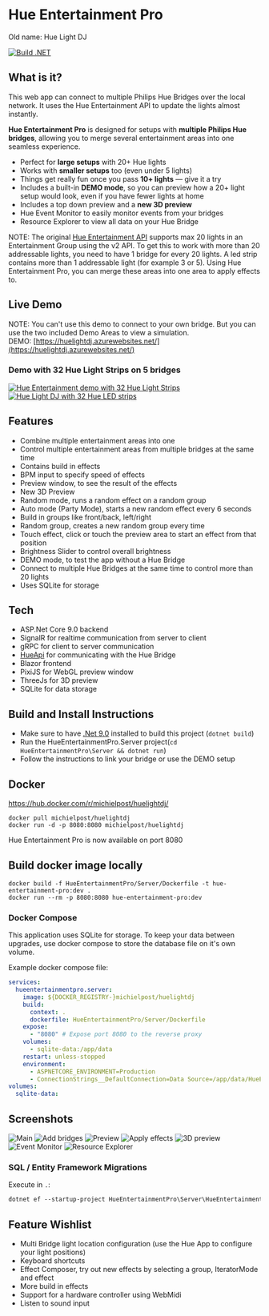 # Hue Entertainment Pro
Old name: Hue Light DJ

[![Build .NET](https://github.com/michielpost/HueLightDJ/actions/workflows/build.yml/badge.svg)](https://github.com/michielpost/HueLightDJ/actions/workflows/build.yml)

## What is it?
This web app can connect to multiple Philips Hue Bridges over the local network. It uses the Hue Entertainment API to update the lights almost instantly.

**Hue Entertainment Pro** is designed for setups with **multiple Philips Hue bridges**, allowing you to merge several entertainment areas into one seamless experience.

- Perfect for **large setups** with 20+ Hue lights  
- Works with **smaller setups** too (even under 5 lights)  
- Things get really fun once you pass **10+ lights** — give it a try  
- Includes a built-in **DEMO mode**, so you can preview how a 20+ light setup would look, even if you have fewer lights at home
- Includes a top down preview and a **new 3D preview**
- Hue Event Monitor to easily monitor events from your bridges
- Resource Explorer to view all data on your Hue Bridge

NOTE: The original [Hue Entertainment API](https://developers.meethue.com/entertainment-blog) supports max 20 lights in an Entertainment Group using the v2 API. To get this to work with more than 20 addressable lights, you need to have 1 bridge for every 20 lights. A led strip contains more than 1 addressable light (for example 3 or 5).
Using Hue Entertainment Pro, you can merge these areas into one area to apply effects to.

## Live Demo
NOTE: You can't use this demo to connect to your own bridge. But you can use the two included Demo Areas to view a simulation.  
DEMO:  [https://huelightdj.azurewebsites.net/](https://huelightdj.azurewebsites.net/)

### Demo with 32 Hue Light Strips on 5 bridges
[![Hue Entertainment demo with 32 Hue Light Strips](screenshots/vimeo_preview2.png)](https://vimeo.com/292273983) [![Hue Light DJ with 32 Hue LED strips](screenshots/vimeo_preview.png)](https://vimeo.com/290011309)

## Features
- Combine multiple entertainment areas into one
- Control multiple entertainment areas from multiple bridges at the same time
- Contains build in effects
- BPM input to specify speed of effects
- Preview window, to see the result of the effects
- New 3D Preview
- Random mode, runs a random effect on a random group
- Auto mode (Party Mode), starts a new random effect every 6 seconds
- Build in groups like front/back, left/right
- Random group, creates a new random group every time
- Touch effect, click or touch the preview area to start an effect from that position
- Brightness Slider to control overall brightness
- DEMO mode, to test the app without a Hue Bridge
- Connect to multiple Hue Bridges at the same time to control more than 20 lights 
- Uses SQLite for storage

## Tech
- ASP.Net Core 9.0 backend
- SignalR for realtime communication from server to client
- gRPC for client to server communication
- [HueApi](https://github.com/michielpost/Q42.HueApi) for communicating with the Hue Bridge
- Blazor frontend
- PixiJS for WebGL preview window
- ThreeJs for 3D preview
- SQLite for data storage

## **Build and Install Instructions**
- Make sure to have [.Net 9.0](https://dotnet.microsoft.com/download) installed to build this project (`dotnet build`)
- Run the HueEntertainmentPro.Server project(`cd HueEntertainmentPro\Server && dotnet run`) 
- Follow the instructions to link your bridge or use the DEMO setup

## Docker
https://hub.docker.com/r/michielpost/huelightdj/
```
docker pull michielpost/huelightdj
docker run -d -p 8080:8080 michielpost/huelightdj
```
Hue Entertainment Pro is now available on port 8080

## Build docker image locally
```
docker build -f HueEntertainmentPro/Server/Dockerfile -t hue-entertainment-pro:dev .
docker run --rm -p 8080:8080 hue-entertainment-pro:dev
```

### Docker Compose
This application uses SQLite for storage. To keep your data between upgrades, use docker compose to store the database file on it's own volume.

Example docker compose file:
```yml
services:
  hueentertainmentpro.server:
    image: ${DOCKER_REGISTRY-}michielpost/huelightdj
    build:
      context: .
      dockerfile: HueEntertainmentPro/Server/Dockerfile
    expose:
      - "8080" # Expose port 8080 to the reverse proxy
    volumes:
      - sqlite-data:/app/data
    restart: unless-stopped
    environment:
      - ASPNETCORE_ENVIRONMENT=Production
      - ConnectionStrings__DefaultConnection=Data Source=/app/data/HueEntertainmentPro.db;Cache=Shared
volumes:
  sqlite-data:
```

## Screenshots
![Main](screenshots/01_home.jpg)
![Add bridges](screenshots/02_bridges.jpg)
![Preview](screenshots/03_preview.jpg)
![Apply effects](screenshots/04_effects.jpg)
![3D preview](screenshots/05_3dpreview.jpg)
![Event Monitor](screenshots/06_event_monitor.jpg)
![Resource Explorer](screenshots/08_resource_explorer.jpg)


### SQL / Entity Framework Migrations

Execute in `.`:

```ps
dotnet ef --startup-project HueEntertainmentPro\Server\HueEntertainmentPro.Server.csproj --project HueEntertainmentPro.Database migrations add MIGRATION_NAME
```

## Feature Wishlist
- Multi Bridge light location configuration (use the Hue App to configure your light positions)
- Keyboard shortcuts
- Effect Composer, try out new effects by selecting a group, IteratorMode and effect
- More build in effects
- Support for a hardware controller using WebMidi
- Listen to sound input




